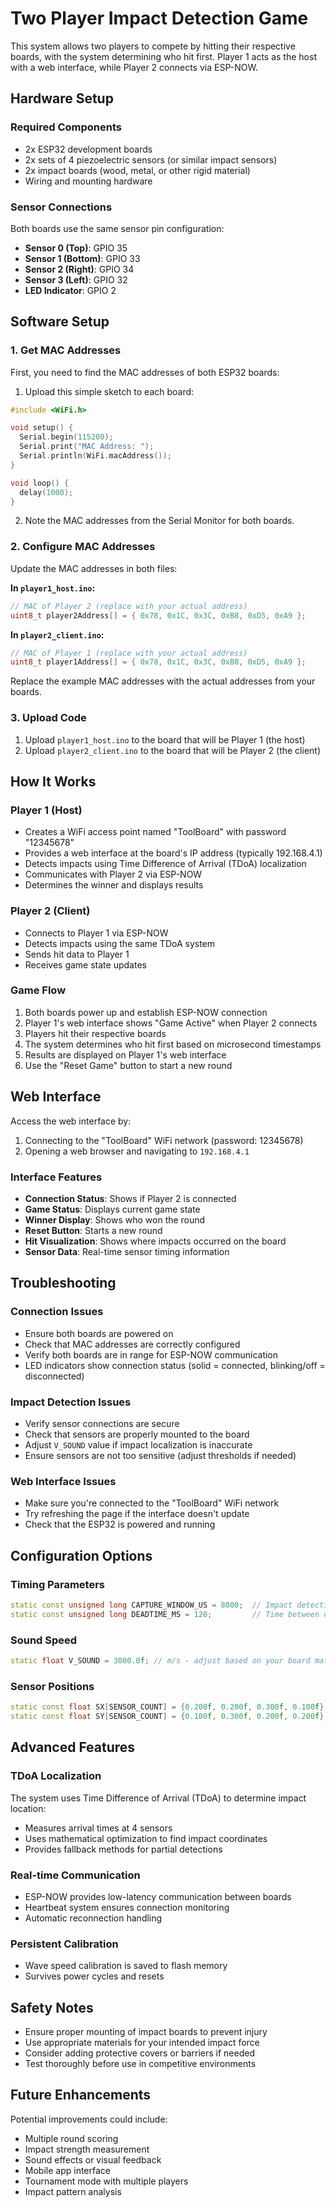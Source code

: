# Two Player Impact Detection Game

This system allows two players to compete by hitting their respective boards, with the system determining who hit first. Player 1 acts as the host with a web interface, while Player 2 connects via ESP-NOW.

## Hardware Setup

### Required Components
- 2x ESP32 development boards
- 2x sets of 4 piezoelectric sensors (or similar impact sensors)
- 2x impact boards (wood, metal, or other rigid material)
- Wiring and mounting hardware

### Sensor Connections
Both boards use the same sensor pin configuration:
- **Sensor 0 (Top)**: GPIO 35
- **Sensor 1 (Bottom)**: GPIO 33  
- **Sensor 2 (Right)**: GPIO 34
- **Sensor 3 (Left)**: GPIO 32
- **LED Indicator**: GPIO 2

## Software Setup

### 1. Get MAC Addresses
First, you need to find the MAC addresses of both ESP32 boards:

1. Upload this simple sketch to each board:
```cpp
#include <WiFi.h>

void setup() {
  Serial.begin(115200);
  Serial.print("MAC Address: ");
  Serial.println(WiFi.macAddress());
}

void loop() {
  delay(1000);
}
```

2. Note the MAC addresses from the Serial Monitor for both boards.

### 2. Configure MAC Addresses
Update the MAC addresses in both files:

**In `player1_host.ino`:**
```cpp
// MAC of Player 2 (replace with your actual address)
uint8_t player2Address[] = { 0x78, 0x1C, 0x3C, 0xB8, 0xD5, 0xA9 };
```

**In `player2_client.ino`:**
```cpp
// MAC of Player 1 (replace with your actual address)
uint8_t player1Address[] = { 0x78, 0x1C, 0x3C, 0xB8, 0xD5, 0xA9 };
```

Replace the example MAC addresses with the actual addresses from your boards.

### 3. Upload Code
1. Upload `player1_host.ino` to the board that will be Player 1 (the host)
2. Upload `player2_client.ino` to the board that will be Player 2 (the client)

## How It Works

### Player 1 (Host)
- Creates a WiFi access point named "ToolBoard" with password "12345678"
- Provides a web interface at the board's IP address (typically 192.168.4.1)
- Detects impacts using Time Difference of Arrival (TDoA) localization
- Communicates with Player 2 via ESP-NOW
- Determines the winner and displays results

### Player 2 (Client)
- Connects to Player 1 via ESP-NOW
- Detects impacts using the same TDoA system
- Sends hit data to Player 1
- Receives game state updates

### Game Flow
1. Both boards power up and establish ESP-NOW connection
2. Player 1's web interface shows "Game Active" when Player 2 connects
3. Players hit their respective boards
4. The system determines who hit first based on microsecond timestamps
5. Results are displayed on Player 1's web interface
6. Use the "Reset Game" button to start a new round

## Web Interface

Access the web interface by:
1. Connecting to the "ToolBoard" WiFi network (password: 12345678)
2. Opening a web browser and navigating to `192.168.4.1`

### Interface Features
- **Connection Status**: Shows if Player 2 is connected
- **Game Status**: Displays current game state
- **Winner Display**: Shows who won the round
- **Reset Button**: Starts a new round
- **Hit Visualization**: Shows where impacts occurred on the board
- **Sensor Data**: Real-time sensor timing information

## Troubleshooting

### Connection Issues
- Ensure both boards are powered on
- Check that MAC addresses are correctly configured
- Verify both boards are in range for ESP-NOW communication
- LED indicators show connection status (solid = connected, blinking/off = disconnected)

### Impact Detection Issues
- Verify sensor connections are secure
- Check that sensors are properly mounted to the board
- Adjust `V_SOUND` value if impact localization is inaccurate
- Ensure sensors are not too sensitive (adjust thresholds if needed)

### Web Interface Issues
- Make sure you're connected to the "ToolBoard" WiFi network
- Try refreshing the page if the interface doesn't update
- Check that the ESP32 is powered and running

## Configuration Options

### Timing Parameters
```cpp
static const unsigned long CAPTURE_WINDOW_US = 8000;  // Impact detection window
static const unsigned long DEADTIME_MS = 120;         // Time between detections
```

### Sound Speed
```cpp
static float V_SOUND = 3000.0f; // m/s - adjust based on your board material
```

### Sensor Positions
```cpp
static const float SX[SENSOR_COUNT] = {0.200f, 0.200f, 0.300f, 0.100f};
static const float SY[SENSOR_COUNT] = {0.100f, 0.300f, 0.200f, 0.200f};
```

## Advanced Features

### TDoA Localization
The system uses Time Difference of Arrival (TDoA) to determine impact location:
- Measures arrival times at 4 sensors
- Uses mathematical optimization to find impact coordinates
- Provides fallback methods for partial detections

### Real-time Communication
- ESP-NOW provides low-latency communication between boards
- Heartbeat system ensures connection monitoring
- Automatic reconnection handling

### Persistent Calibration
- Wave speed calibration is saved to flash memory
- Survives power cycles and resets

## Safety Notes

- Ensure proper mounting of impact boards to prevent injury
- Use appropriate materials for your intended impact force
- Consider adding protective covers or barriers if needed
- Test thoroughly before use in competitive environments

## Future Enhancements

Potential improvements could include:
- Multiple round scoring
- Impact strength measurement
- Sound effects or visual feedback
- Mobile app interface
- Tournament mode with multiple players
- Impact pattern analysis
